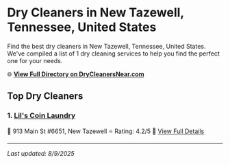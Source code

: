 # Dry Cleaners in New Tazewell, Tennessee, United States

Find the best dry cleaners in New Tazewell, Tennessee, United States. We've compiled a list of 1 dry cleaning services to help you find the perfect one for your needs.

🌐 **[View Full Directory on DryCleanersNear.com](https://drycleanersnear.com/city/US/Tennessee/New%20Tazewell)**

## Top Dry Cleaners

### 1. [Lil's Coin Laundry](https://drycleanersnear.com/dryCleaner/686492ad19eecc1ffc8c6674/lil-s-coin-laundry)
📍 913 Main St #6651, New Tazewell
⭐ Rating: 4.2/5
🔗 [View Full Details](https://drycleanersnear.com/dryCleaner/686492ad19eecc1ffc8c6674/lil-s-coin-laundry)


---

*Last updated: 8/9/2025*
